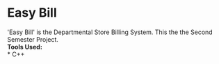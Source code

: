 # Easy Bill
'Easy Bill' is the Departmental Store Billing System. This the the Second Semester Project.  
**Tools Used:**  
    * C++  
    
